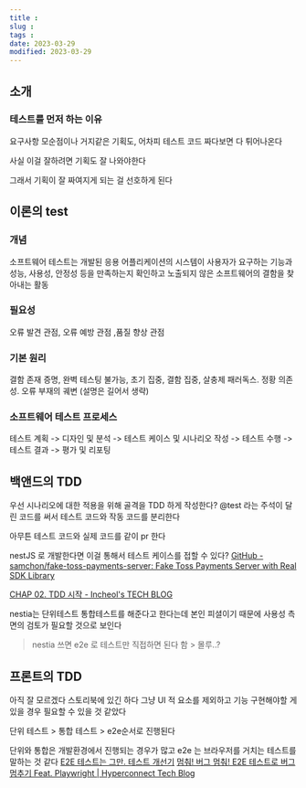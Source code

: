 ```yaml
---
title :
slug :
tags :
date: 2023-03-29
modified: 2023-03-29
---
```


## 소개

### 테스트를 먼저 하는 이유

요구사항 모순점이나 거지같은 기획도, 어차피 테스트 코드 짜다보면 다 튀어나온다

사실 이걸 잘하려면 기획도 잘 나와야한다

그래서 기획이 잘 짜여지게 되는 걸 선호하게 된다

## 이론의 test

### 개념
소프트웨어 테스트는 개발된 응용 어플리케이션의 시스템이 
사용자가 요구하는 기능과 성능, 사용성, 안정성 등을 만족하는지 확인하고 
노출되지 않은 소프트웨어의 결함을 찾아내는 활동

### 필요성
오류 발견 관점, 오류 예방 관점 ,품질 향상 관점

### 기본 원리
결함 존재 증명, 완벽 테스팅 불가능, 초기 집중, 결함 집중, 살충제 패러독스. 정황 의존성. 오류 부재의 궤변
(설명은 길어서 생략)

### 소프트웨어 테스트 프로세스
테스트 계획 -> 디자인 및 분석 -> 테스트 케이스 및 시나리오 작성 -> 테스트 수행 -> 테스트 결과 -> 평가 및 리포팅


## 백앤드의 TDD

우선 시나리오에 대한 적용을 위해 골격을 TDD 하게 작성한다?
@test 라는 주석이 달린 코드를 써서 테스트 코드와 작동 코드를 분리한다

아무튼 테스트 코드와 실제 코드를 같이 pr 한다

nestJS 로 개발한다면 이걸 통해서 테스트 케이스를 접할 수 있다?
[GitHub - samchon/fake-toss-payments-server: Fake Toss Payments Server with Real SDK Library](https://github.com/samchon/fake-toss-payments-server)

[CHAP 02. TDD 시작 - Incheol's TECH BLOG](https://incheol-jung.gitbook.io/docs/study/undefined-3/chap-02.-tdd)

nestia는 단위테스트 통합테스트를 해준다고 한다는데 본인 피셜이기 때문에 사용성 측면의 검토가 필요할 것으로 보인다 
> nestia 쓰면 e2e 로 테스트만 직접하면 된다 함 > 몰루..?


## 프론트의 TDD

아직 잘 모르겠다
스토리북에 있긴 하다
그냥 UI 적 요소를 제외하고 기능 구현해야할 게 있을 경우
필요할 수 있을 것 같았다

단위 테스트 > 통합 테스트 > e2e순서로 진행된다

단위와 통합은 개발환경에서 진행되는 경우가 많고
e2e 는 브라우저를 거치는 테스트를 말하는 것 같다
[E2E 테스트는 그만. 테스트 개선기](https://velog.io/@hoonki/E2E-%ED%85%8C%EC%8A%A4%ED%8A%B8%EB%8A%94-%EA%B7%B8%EB%A7%8C.-%ED%85%8C%EC%8A%A4%ED%8A%B8-%EA%B0%9C%EC%84%A0%EA%B8%B0)
[멈춰! 버그 멈춰! E2E 테스트로 버그 멈추기 Feat. Playwright | Hyperconnect Tech Blog](https://hyperconnect.github.io/2022/01/28/e2e-test-with-playwright.html)

